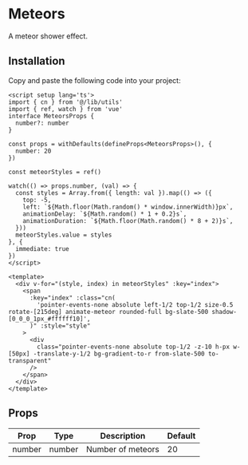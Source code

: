 # Meteors

A meteor shower effect.

<demo src="../../src/example/meteors/Demo.vue" srcCode="../../src/spark-ui-demos/meteors/Meteors.vue" />

## Installation

Copy and paste the following code into your project:

```vue [Meteors.vue]
<script setup lang='ts'>
import { cn } from '@/lib/utils'
import { ref, watch } from 'vue'
interface MeteorsProps {
  number?: number
}

const props = withDefaults(defineProps<MeteorsProps>(), {
  number: 20
})

const meteorStyles = ref()

watch(() => props.number, (val) => {
  const styles = Array.from({ length: val }).map(() => ({
    top: -5,
    left: `${Math.floor(Math.random() * window.innerWidth)}px`,
    animationDelay: `${Math.random() * 1 + 0.2}s`,
    animationDuration: `${Math.floor(Math.random() * 8 + 2)}s`,
  }))
  meteorStyles.value = styles
}, {
  immediate: true
})
</script>

<template>
  <div v-for="(style, index) in meteorStyles" :key="index">
    <span
      :key="index" :class="cn(
        'pointer-events-none absolute left-1/2 top-1/2 size-0.5 rotate-[215deg] animate-meteor rounded-full bg-slate-500 shadow-[0_0_0_1px_#ffffff10]',
      )" :style="style"
    >
      <div
        class="pointer-events-none absolute top-1/2 -z-10 h-px w-[50px] -translate-y-1/2 bg-gradient-to-r from-slate-500 to-transparent"
      />
    </span>
  </div>
</template>
```

## Props

| Prop   | Type   | Description       | Default |
| ------ | ------ | ----------------- | ------- |
| number | number | Number of meteors | 20      |
